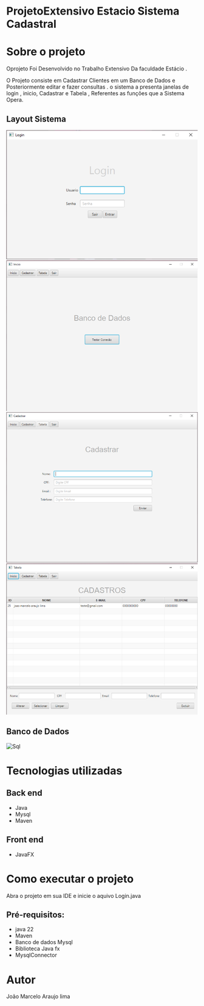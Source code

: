 #  ProjetoExtensivo Estacio Sistema Cadastral


# Sobre o projeto



Oprojeto Foi Desenvolvido  no Trabalho Extensivo Da faculdade Estácio .

O Projeto consiste em Cadastrar Clientes em um Banco de Dados e Posteriormente editar e fazer consultas . o sistema a presenta janelas de login , inicio, Cadastrar e Tabela , Referentes as  funções que a Sistema Opera.

## Layout Sistema
![Login](https://github.com/JMarceloAL/ProjetoCliente/blob/master/assets/viewLogin.png) ![Inicio](https://github.com/JMarceloAL/ProjetoCliente/blob/master/assets/viewInicio.png) ![Cadastrar](https://github.com/JMarceloAL/ProjetoCliente/blob/master/assets/viewCadastrar.png) ![Tabela](https://github.com/JMarceloAL/ProjetoCliente/blob/master/assets/viewTabela.png)
## Banco de Dados

![Sql]()

# Tecnologias utilizadas
## Back end
- Java
- Mysql
- Maven
## Front end
- JavaFX
# Como executar o projeto
  Abra o projeto em sua IDE e inicie o aquivo Login.java
## Pré-requisitos: 
- java 22
- Maven
- Banco de dados Mysql 
- Biblioteca Java fx
- MysqlConnector


# Autor

João Marcelo Araujo lima

